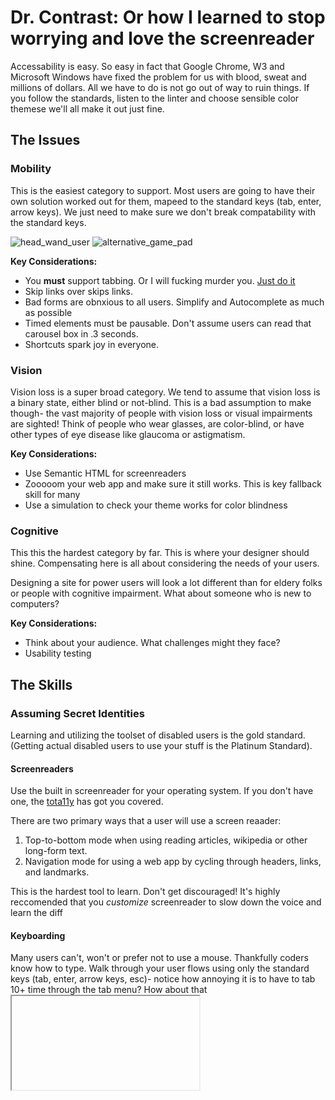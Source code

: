# Dr. Contrast: Or how I learned to stop worrying and love the screenreader

Accessability is easy. So easy in fact that Google Chrome, W3 and Microsoft Windows have fixed the problem for us with blood, sweat and millions of dollars. All we have to do is not go out of way to ruin things. If you follow the standards, listen to the linter and choose sensible color themese we'll all make it out just fine. 

## The Issues 

### Mobility 

This is the easiest category to support. Most users are going to have their own solution worked out for them, mapeed to the standard keys (tab, enter, arrow keys). We just need to make sure we don't break compatability with the standard keys. 

![head_wand_user](https://atprogramnews.typepad.com/.a/6a0120a516ff22970b017c32e8c499970b-320wi)
![alternative_game_pad](https://abilitynet.org.uk/sites/abilitynet.org.uk/files/image30.jpeg)

**Key Considerations:**
* You **must** support tabbing. Or I will fucking murder you. [Just do it](https://www.youtube.com/watch?v=ZXsQAXx_ao0)
* Skip links over skips links.
* Bad forms are obnxious to all users. Simplify and Autocomplete as much as possible
* Timed elements must be pausable. Don't assume users can read that carousel box in .3 seconds. 
* Shortcuts spark joy in everyone.

### Vision

Vision loss is a super broad category. We tend to assume that vision loss is a binary state, either blind or not-blind. This is a bad assumption to make though- the vast majority of people with vision loss or visual impairments are sighted! Think of people who wear glasses, are color-blind, or have other types of eye disease like glaucoma or astigmatism.

**Key Considerations:**
* Use Semantic HTML for screenreaders
* Zooooom your web app and make sure it still works. This is key fallback skill for many
* Use a simulation to check your theme works for color blindness


### Cognitive 

This this the hardest category by far. This is where your designer should shine. Compensating here is all about considering the needs of your users. 

Designing a site for power users will look a lot different than for eldery folks or people with cognitive impairment. What about someone who is new to computers? 

**Key Considerations:**
* Think about your audience. What challenges might they face?
* Usability testing


## The Skills

### Assuming Secret Identities

Learning and utilizing the toolset of disabled users is the gold standard. (Getting actual disabled users to use your stuff is the Platinum Standard). 

#### Screenreaders

Use the built in screenreader for your operating system. If you don't have one, the [tota11y](https://chrome.google.com/webstore/detail/tota11y-plugin-from-khan/oedofneiplgibimfkccchnimiadcmhpe/related?hl=en) has got you covered. 

There are two primary ways that a user will use a screen reaader:
1. Top-to-bottom mode when using reading articles, wikipedia or other long-form text. 
2. Navigation mode for using a web app by cycling through headers, links, and landmarks. 


This is the hardest tool to learn. Don't get discouraged! It's highly reccomended that you _customize_ screenreader to slow down the voice and learn the diff


#### Keyboarding

Many users can't, won't or prefer not to use a mouse. Thankfully coders know how to type. Walk through your user flows using only the standard keys (tab, enter, arrow keys, esc)- notice how annoying it is to have to tab 10+ time through the tab menu? How about that <iframe> that doesn't ever let you exit the modal without reloading the page? 


#### Simulations


### ~Cooking~ The Books

 [Lighthouse](https://developers.google.com/web/tools/lighthouse) is an automated audit tool. There are others like [Dev-Axe Web Tools](https://chrome.google.com/webstore/detail/axe-devtools-web-accessib/lhdoppojpmngadmnindnejefpokejbdd?utm_source=deque.com&utm_medium=referral&utm_campaign=axe-browser-extensions_hero). Like most linters, reading the rule explanations is helpful: [Lighhouse Rule Explanations](https://web.dev/lighthouse-accessibility/#aria)
  
  
You can also conduct audits yourself, like this [A11y Checklist](https://www.a11yproject.com/checklist/) or 

**Pros**
* Fast snapshot
* It's so easy, it's already done
* 80:20 rule. 

**Cons**
* Can't test dynamic elements (think tab focus, :hover color contrast)
* Doesn't catch interactive issues

### OK, Google

There _is_ is an automated tool built for you stack that will do the heavy lifting. These checks are fast, easy to 

**Pros**
* Easy to Use 
* Prevent regressions
* 80:20 rule. 
* Easy to measure over time
* Easy to use in CI

**Cons**
* Easy to ignore
* Can't test dynamic elements (think tab focus, :hover color contrast)


## The Kit

### Browser Extensions

[funky](https://chrome.google.com/webstore/detail/funkify-%E2%80%93-disability-simu/ojcijjdchelkddboickefhnbdpeajdjg?hl=en)

[tota11y](https://chrome.google.com/webstore/detail/tota11y-plugin-from-khan/oedofneiplgibimfkccchnimiadcmhpe/related?hl=en)
  

### Booklearning

## The Stragety Guides
  
  [Microsoft's Mcuh better version of this page:](https://docs.microsoft.com/en-us/microsoft-edge/accessibility/test)
  
 [A11y How-To's](https://www.a11yproject.com/posts/#how-to)
  
 [MDN Learn Accessability](https://developer.mozilla.org/en-US/docs/Web/Accessibility)

### The Standards

This is the official spec. `AA` is the minimum standard, `AAA` is optimal, `A` compliance is asking for a lawsuit. These are hard to read, thankfully 
  
[Web Content Accessability Guidelines](https://www.w3.org/TR/WCAG21/)
